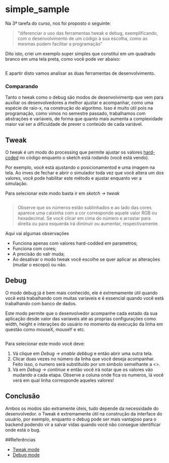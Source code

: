 # simple_sample

Na 3ª tarefa do curso, nos foi proposto o seguinte: 

>"diferenciar o uso das ferramentas tweak e debug, exemplificando, com o desenvolvimento de um código à sua escolha, como as mesmas podem facilitar a programação"

Dito isto, criei um exemplo super simples que constituí em um quadrado branco em uma tela preta, como você pode ver abaixo: 

![]()

E apartir disto vamos analisar as duas ferramentas de desenvolvimento. 

### Comparando
Tanto o tweak como o debug são modos de desenvolvimentp que vem para auxiliar os desenvolvedores a melhor ajustar e acompanhar, como uma espécie de  raio-x, na construção do algoritmo. Isso é muito útil pois na programação, como vimos no semestre passado, trabalhamos com abstrações e varíaveis, de forma que quanto mais aumenta a complexidade maior vai ser a dificuldade de prever o conteúdo de cada variável. 

## Tweak
O tweak é um modo do processing que permite ajustar os valores [hard-coded](https://www.guj.com.br/t/hard-code-x-hard-coded-x-hard-coding/12986) no código enquanto o sketch está rodando (você está vendo). 

Por exemplo, você está ajustando o posicionamentod e uma imagem na tela. Ao inves de fechar e abrir o simulador toda vez que você altera um dos valores, você pode habilitar este método e ajustar enquanto ver a simulação.

Para selecionar este modo basta ir em *sketch -> tweak*

![]()

> Observe que os números estão sublinhados e ao lado das cores aparece uma caixinha com a cor corresponde aquele valor RGB ou hexadecimal. Se você clicar em cima do número e arrastar para direita ou para esquerda irá diminuir ou aumentar, respectivamente. 

Aqui vai algumas observações
* Funciona apenas com valores hard-codded em parametros;
* Funciona com cores;
* A precisão do valr muda;
* Ao desativar o modo tweak você escolhe se quer aplicar as alterações (mudar o escopo) ou não.

## Debug
O modo debug já é bem mais conhecido, ele é extremamente útil quando você está trabalhando com muitas variaveis e é essencial quando você está trabalhando com banco de dados. 

Este modo permite que o desenvolvedor acompanhe cada estado da sua aplicação desde valor das variaveis até as proprias configurações como width, height e interações do usuário no momento da execução da linha em questão como mouseX, mouseY e etc. 

![]()


Para selecionar este modo você deve:
1. Vá clique em *Debug -> enable debbug* e então abrir uma outra tela. 
1. Clicar duas vezes no número da linha que você deseja acompanhar. Feito isso, o numero será substituído por um simbolo semelhante a <>.
1. Vá em *Debug -> continue* e então você irá notar que os valores vão mudando a cada etapa. Observe a coluna onde fica os numeros, lá você verá em qual linha corresponde aqueles valores!

## Conclusão

Ambos os modos são extramente úteis, tudo depende da necessidade do desenvolvedor. o Tweak é extremamente útil na construção da interface do usuário, por exemplo, enquanto o debug pode ser mais vantajoso para o backend podendo vir a salvar vidas quando você não consegue identificar onde está o bug. 

##Referências
* [Tweak mode](http://galsasson.com/tweakmode/)
* [Debug mode](https://debug.martinleopold.com/)
